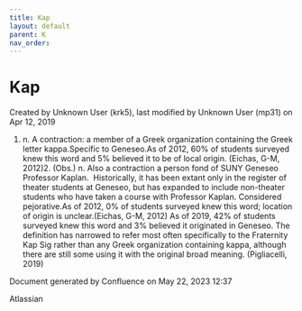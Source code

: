 ```yaml
---
title: Kap
layout: default
parent: K
nav_order:
---
```


# Kap

Created by  Unknown User (krk5), last modified by  Unknown User (mp31) on Apr 12, 2019

1. n. A contraction: a member of a Greek organization containing the Greek letter kappa.Specific to Geneseo.As of 2012, 60% of students surveyed knew this word and 5% believed it to be of local origin. (Eichas, G-M, 2012)2. (Obs.) n. Also a contraction a person fond of SUNY Geneseo Professor Kaplan.  Historically, it has been extant only in the register of theater students at Geneseo, but has expanded to include non-theater students who have taken a course with Professor Kaplan. Considered pejorative.As of 2012, 0% of students surveyed knew this word; location of origin is unclear.(Eichas, G-M, 2012) As of 2019, 42% of students surveyed knew this word and 3% believed it originated in Geneseo. The definition has narrowed to refer most often specifically to the Fraternity Kap Sig rather than any Greek organization containing kappa, although there are still some using it with the original broad meaning. (Pigliacelli, 2019) 

Document generated by Confluence on May 22, 2023 12:37

Atlassian
